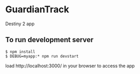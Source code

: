 # GuardianTrack
Destiny 2 app

## To run development server
    $ npm install
    $ DEBUG=myapp:* npm run devstart

load http://localhost:3000/ in your browser to access the app

